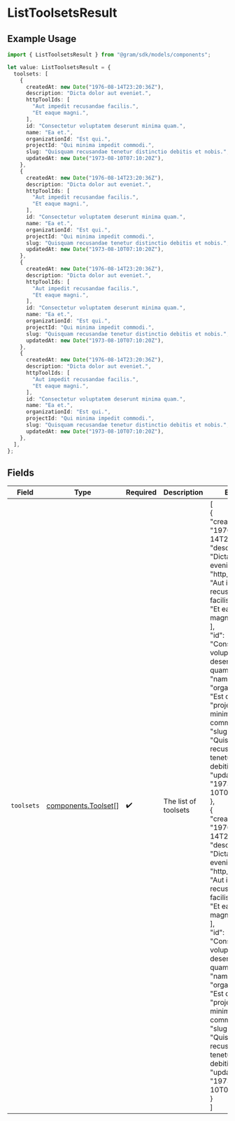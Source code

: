 # ListToolsetsResult

## Example Usage

```typescript
import { ListToolsetsResult } from "@gram/sdk/models/components";

let value: ListToolsetsResult = {
  toolsets: [
    {
      createdAt: new Date("1976-08-14T23:20:36Z"),
      description: "Dicta dolor aut eveniet.",
      httpToolIds: [
        "Aut impedit recusandae facilis.",
        "Et eaque magni.",
      ],
      id: "Consectetur voluptatem deserunt minima quam.",
      name: "Ea et.",
      organizationId: "Est qui.",
      projectId: "Qui minima impedit commodi.",
      slug: "Quisquam recusandae tenetur distinctio debitis et nobis.",
      updatedAt: new Date("1973-08-10T07:10:20Z"),
    },
    {
      createdAt: new Date("1976-08-14T23:20:36Z"),
      description: "Dicta dolor aut eveniet.",
      httpToolIds: [
        "Aut impedit recusandae facilis.",
        "Et eaque magni.",
      ],
      id: "Consectetur voluptatem deserunt minima quam.",
      name: "Ea et.",
      organizationId: "Est qui.",
      projectId: "Qui minima impedit commodi.",
      slug: "Quisquam recusandae tenetur distinctio debitis et nobis.",
      updatedAt: new Date("1973-08-10T07:10:20Z"),
    },
    {
      createdAt: new Date("1976-08-14T23:20:36Z"),
      description: "Dicta dolor aut eveniet.",
      httpToolIds: [
        "Aut impedit recusandae facilis.",
        "Et eaque magni.",
      ],
      id: "Consectetur voluptatem deserunt minima quam.",
      name: "Ea et.",
      organizationId: "Est qui.",
      projectId: "Qui minima impedit commodi.",
      slug: "Quisquam recusandae tenetur distinctio debitis et nobis.",
      updatedAt: new Date("1973-08-10T07:10:20Z"),
    },
    {
      createdAt: new Date("1976-08-14T23:20:36Z"),
      description: "Dicta dolor aut eveniet.",
      httpToolIds: [
        "Aut impedit recusandae facilis.",
        "Et eaque magni.",
      ],
      id: "Consectetur voluptatem deserunt minima quam.",
      name: "Ea et.",
      organizationId: "Est qui.",
      projectId: "Qui minima impedit commodi.",
      slug: "Quisquam recusandae tenetur distinctio debitis et nobis.",
      updatedAt: new Date("1973-08-10T07:10:20Z"),
    },
  ],
};
```

## Fields

| Field                                                                                                                                                                                                                                                                                                                                                                                                                                                                                                                                                                                                                                                                                                                                                                                                                                                          | Type                                                                                                                                                                                                                                                                                                                                                                                                                                                                                                                                                                                                                                                                                                                                                                                                                                                           | Required                                                                                                                                                                                                                                                                                                                                                                                                                                                                                                                                                                                                                                                                                                                                                                                                                                                       | Description                                                                                                                                                                                                                                                                                                                                                                                                                                                                                                                                                                                                                                                                                                                                                                                                                                                    | Example                                                                                                                                                                                                                                                                                                                                                                                                                                                                                                                                                                                                                                                                                                                                                                                                                                                        |
| -------------------------------------------------------------------------------------------------------------------------------------------------------------------------------------------------------------------------------------------------------------------------------------------------------------------------------------------------------------------------------------------------------------------------------------------------------------------------------------------------------------------------------------------------------------------------------------------------------------------------------------------------------------------------------------------------------------------------------------------------------------------------------------------------------------------------------------------------------------- | -------------------------------------------------------------------------------------------------------------------------------------------------------------------------------------------------------------------------------------------------------------------------------------------------------------------------------------------------------------------------------------------------------------------------------------------------------------------------------------------------------------------------------------------------------------------------------------------------------------------------------------------------------------------------------------------------------------------------------------------------------------------------------------------------------------------------------------------------------------- | -------------------------------------------------------------------------------------------------------------------------------------------------------------------------------------------------------------------------------------------------------------------------------------------------------------------------------------------------------------------------------------------------------------------------------------------------------------------------------------------------------------------------------------------------------------------------------------------------------------------------------------------------------------------------------------------------------------------------------------------------------------------------------------------------------------------------------------------------------------- | -------------------------------------------------------------------------------------------------------------------------------------------------------------------------------------------------------------------------------------------------------------------------------------------------------------------------------------------------------------------------------------------------------------------------------------------------------------------------------------------------------------------------------------------------------------------------------------------------------------------------------------------------------------------------------------------------------------------------------------------------------------------------------------------------------------------------------------------------------------- | -------------------------------------------------------------------------------------------------------------------------------------------------------------------------------------------------------------------------------------------------------------------------------------------------------------------------------------------------------------------------------------------------------------------------------------------------------------------------------------------------------------------------------------------------------------------------------------------------------------------------------------------------------------------------------------------------------------------------------------------------------------------------------------------------------------------------------------------------------------- |
| `toolsets`                                                                                                                                                                                                                                                                                                                                                                                                                                                                                                                                                                                                                                                                                                                                                                                                                                                     | [components.Toolset](../../models/components/toolset.md)[]                                                                                                                                                                                                                                                                                                                                                                                                                                                                                                                                                                                                                                                                                                                                                                                                     | :heavy_check_mark:                                                                                                                                                                                                                                                                                                                                                                                                                                                                                                                                                                                                                                                                                                                                                                                                                                             | The list of toolsets                                                                                                                                                                                                                                                                                                                                                                                                                                                                                                                                                                                                                                                                                                                                                                                                                                           | [<br/>{<br/>"created_at": "1976-08-14T23:20:36Z",<br/>"description": "Dicta dolor aut eveniet.",<br/>"http_tool_ids": [<br/>"Aut impedit recusandae facilis.",<br/>"Et eaque magni."<br/>],<br/>"id": "Consectetur voluptatem deserunt minima quam.",<br/>"name": "Ea et.",<br/>"organization_id": "Est qui.",<br/>"project_id": "Qui minima impedit commodi.",<br/>"slug": "Quisquam recusandae tenetur distinctio debitis et nobis.",<br/>"updated_at": "1973-08-10T07:10:20Z"<br/>},<br/>{<br/>"created_at": "1976-08-14T23:20:36Z",<br/>"description": "Dicta dolor aut eveniet.",<br/>"http_tool_ids": [<br/>"Aut impedit recusandae facilis.",<br/>"Et eaque magni."<br/>],<br/>"id": "Consectetur voluptatem deserunt minima quam.",<br/>"name": "Ea et.",<br/>"organization_id": "Est qui.",<br/>"project_id": "Qui minima impedit commodi.",<br/>"slug": "Quisquam recusandae tenetur distinctio debitis et nobis.",<br/>"updated_at": "1973-08-10T07:10:20Z"<br/>}<br/>] |